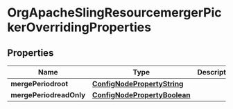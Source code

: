 
# OrgApacheSlingResourcemergerPickerOverridingProperties

## Properties
Name | Type | Description | Notes
------------ | ------------- | ------------- | -------------
**mergePeriodroot** | [**ConfigNodePropertyString**](ConfigNodePropertyString.md) |  |  [optional]
**mergePeriodreadOnly** | [**ConfigNodePropertyBoolean**](ConfigNodePropertyBoolean.md) |  |  [optional]



